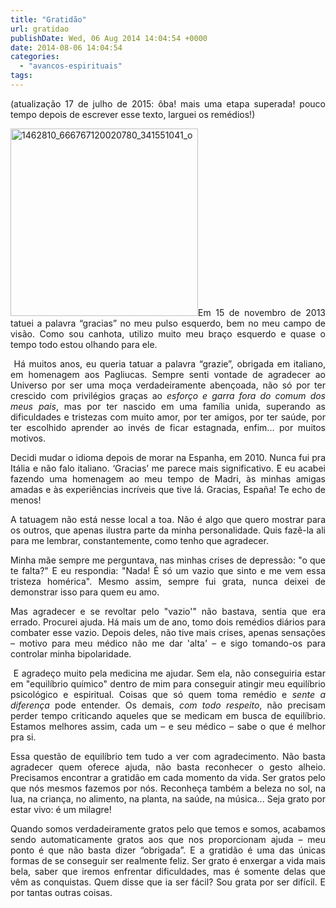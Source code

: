 ```yaml
---
title: "Gratidão"
url: gratidao
publishDate: Wed, 06 Aug 2014 14:04:54 +0000
date: 2014-08-06 14:04:54
categories: 
  - "avancos-espirituais"
tags: 
---
```

<p style="text-align: justify;">(atualização 17 de julho de 2015: ôba! mais uma etapa superada! pouco tempo depois de escrever esse texto, larguei os remédios!)</p>
<p style="text-align: justify;"></p>
<p style="text-align: justify;"><img class="alignleft size-medium wp-image-1849" src="http://www.gabi.blog.br/wp-content/uploads/2014/08/1462810_666767120020780_341551041_o-300x300.jpg" alt="1462810_666767120020780_341551041_o" width="300" height="300" />Em 15 de novembro de 2013 tatuei a palavra “gracias” no meu pulso esquerdo, bem no meu campo de visão. Como sou canhota, utilizo muito meu braço esquerdo e quase o tempo todo estou olhando para ele.</p>
<p style="text-align: justify;"> Há muitos anos, eu queria tatuar a palavra “grazie”, obrigada em italiano, em homenagem aos Pagliucas. Sempre senti vontade de agradecer ao Universo por ser uma moça verdadeiramente abençoada, não só por ter crescido com privilégios graças ao <em>esforço e garra fora do comum dos meus pais</em>, mas por ter nascido em uma família unida, superando as dificuldades e tristezas com muito amor, por ter amigos, por ter saúde, por ter escolhido aprender ao invés de ficar estagnada, enfim... por muitos motivos.</p>
<p style="text-align: justify;">Decidi mudar o idioma depois de morar na Espanha, em 2010. Nunca fui pra Itália e não falo italiano. ‘Gracias’ me parece mais significativo. E eu acabei fazendo uma homenagem ao meu tempo de Madri, às minhas amigas amadas e às experiências incríveis que tive lá. Gracias, España! Te echo de menos!</p>
<p style="text-align: justify;">A tatuagem não está nesse local a toa. Não é algo que quero mostrar para os outros, que apenas ilustra parte da minha personalidade. Quis fazê-la ali para me lembrar, constantemente, como tenho que agradecer.</p>
<p style="text-align: justify;">Minha mãe sempre me perguntava, nas minhas crises de depressão: "o que te falta?" E eu respondia: "Nada! É só um vazio que sinto e me vem essa tristeza homérica". Mesmo assim, sempre fui grata, nunca deixei de demonstrar isso para quem eu amo.</p>
<p style="text-align: justify;">Mas agradecer e se revoltar pelo "vazio'" não bastava, sentia que era errado. Procurei ajuda. Há mais um de ano, tomo dois remédios diários para combater esse vazio. Depois deles, não tive mais crises, apenas sensações – motivo para meu médico não me dar 'alta' – e sigo tomando-os para controlar minha bipolaridade.</p>
<p style="text-align: justify;"> E agradeço muito pela medicina me ajudar. Sem ela, não conseguiria estar em "equilíbrio químico" dentro de mim para conseguir atingir meu equilíbrio psicológico e espiritual. Coisas que só quem toma remédio e <em>sente a diferença</em> pode entender. Os demais, <em>com todo respeito</em>, não precisam perder tempo criticando aqueles que se medicam em busca de equilíbrio. Estamos melhores assim, cada um – e seu médico – sabe o que é melhor pra si.</p>
<p style="text-align: justify;">Essa questão de equilíbrio tem tudo a ver com agradecimento. Não basta agradecer quem oferece ajuda, não basta reconhecer o gesto alheio. Precisamos encontrar a gratidão em cada momento da vida. Ser gratos pelo que nós mesmos fazemos por nós. Reconheça também a beleza no sol, na lua, na criança, no alimento, na planta, na saúde, na música... Seja grato por estar vivo: é um milagre!</p>
<p style="text-align: justify;">Quando somos verdadeiramente gratos pelo que temos e somos, acabamos sendo automaticamente gratos aos que nos proporcionam ajuda – meu ponto é que não basta dizer “obrigada”. E a gratidão é uma das únicas formas de se conseguir ser realmente feliz. Ser grato é enxergar a vida mais bela, saber que iremos enfrentar dificuldades, mas é somente delas que vêm as conquistas. Quem disse que ia ser fácil? Sou grata por ser difícil. E por tantas outras coisas.</p>
